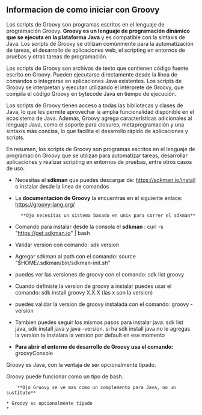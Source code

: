 ## Informacion de como iniciar con Groovy

Los scripts de Groovy son programas escritos en el lenguaje de programación Groovy. **Groovy es un lenguaje de programación dinámico que se ejecuta en la plataforma Java** y es compatible con la sintaxis de Java. Los scripts de Groovy se utilizan comúnmente para la automatización de tareas, el desarrollo de aplicaciones web, el scripting en entornos de pruebas y otras tareas de programación.

Los scripts de Groovy son archivos de texto que contienen código fuente escrito en Groovy. Pueden ejecutarse directamente desde la línea de comandos o integrarse en aplicaciones Java existentes. Los scripts de Groovy se interpretan y ejecutan utilizando el intérprete de Groovy, que compila el código Groovy en bytecode Java en tiempo de ejecución.

Los scripts de Groovy tienen acceso a todas las bibliotecas y clases de Java, lo que les permite aprovechar la amplia funcionalidad disponible en el ecosistema de Java. Además, Groovy agrega características adicionales al lenguaje Java, como el soporte para closures, metaprogramación y una sintaxis más concisa, lo que facilita el desarrollo rápido de aplicaciones y scripts.

En resumen, los scripts de Groovy son programas escritos en el lenguaje de programación Groovy que se utilizan para automatizar tareas, desarrollar aplicaciones y realizar scripting en entornos de pruebas, entre otros casos de uso.

- Necesitas el **sdkman** que puedes descargar de: https://sdkman.io/install o instalar desde la linea de comandos

- La **documentacion de Groovy** la encuentras en el siguiente enlace: https://groovy-lang.org/

        **Ojo necesitas un sistema basado en unix para correr el sdkman**

* Comando para instalar desde la consola el **sdkman** : curl -s "https://get.sdkman.io" | bash

* Validar version con comando: sdk version

* Agregar sdkman al path con el comando: source "$HOME/.sdkman/bin/sdkman-init.sh"

* puedes ver las versiones de groovy con el comando: sdk list groovy

* Cuando definiste la version de groovy a instalar puedes usar el comando: sdk install groovy X.X.X (las x son la version)

* puedes validar la version de groovy instalada con el comando: groovy -version

* Tambien puedes seguir los mismos pasos para instalar java: sdk list java, sdk install java y java -version. si ha sdk install java no le agregas la version te instalara la version por default en ese momento

* **Para abrir el entorno de desarrollo de Groovy usa el comando:** groovyConsole

Groovy es Java, con la ventaja de ser opcionalmente tipado.

Groovy puede funcionar como un tipo de bash.

        **Ojo Groovy se ve mas como un complemento para Java, no un sustituto**

    * Groovy es opcionalmente tipado
    *
